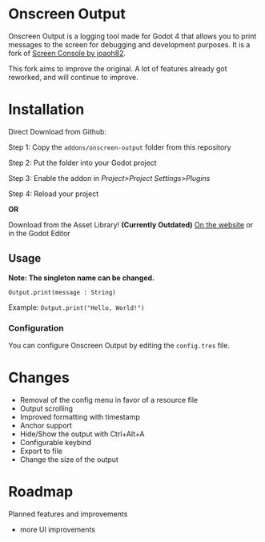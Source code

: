 # Onscreen Output
Onscreen Output is a logging tool made for Godot 4 that allows you to print messages to the screen for debugging and development purposes.
It is a fork of [Screen Console by joaoh82](https://github.com/joaoh82/screen_console).

This fork aims to improve the original. A lot of features already got reworked, and will
continue to improve.

# Installation
Direct Download from Github:

Step 1: Copy the `addons/onscreen-output` folder from this repository

Step 2: Put the folder into your Godot project

Step 3: Enable the addon in *Project>Project Settings>Plugins*

Step 4: Reload your project

**OR**

Download from the Asset Library! **(Currently Outdated)**
[On the website](https://godotengine.org/asset-library/asset/2266) or in the Godot Editor

## Usage
**Note: The singleton name can be changed.**

`Output.print(message : String)`

Example:
`Output.print("Hello, World!")`

### Configuration

You can configure Onscreen Output by editing the `config.tres` file.

# Changes
- Removal of the config menu in favor of a resource file
- Output scrolling
- Improved formatting with timestamp
- Anchor support
- Hide/Show the output with Ctrl+Alt+A
- Configurable keybind
- Export to file
- Change the size of the output

# Roadmap
Planned features and improvements

- more UI improvements
